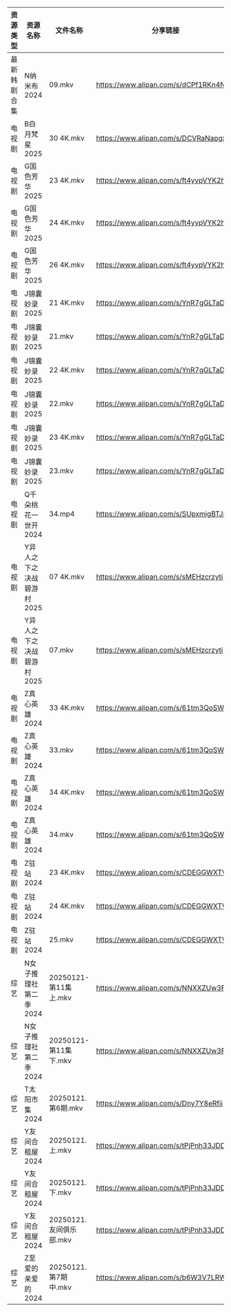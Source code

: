 | 资源类型   | 资源名称            | 文件名称               | 分享链接                                 | 更新时间                |
| ------ | --------------- | ------------------ | ------------------------------------ | ------------------- |
| 最新韩剧合集 | N纳米布2024        | 09.mkv             | https://www.alipan.com/s/dCPf1RKn4NH | 2025-01-21 00:06:04 |
| 电视剧    | B白月梵星2025       | 30 4K.mkv          | https://www.alipan.com/s/DCVRaNapgxN | 2025-01-21 20:05:11 |
| 电视剧    | G国色芳华2025       | 23 4K.mkv          | https://www.alipan.com/s/ft4yvpVYK2h | 2025-01-21 00:05:19 |
| 电视剧    | G国色芳华2025       | 24 4K.mkv          | https://www.alipan.com/s/ft4yvpVYK2h | 2025-01-21 00:05:19 |
| 电视剧    | G国色芳华2025       | 26 4K.mkv          | https://www.alipan.com/s/ft4yvpVYK2h | 2025-01-21 21:05:19 |
| 电视剧    | J锦囊妙录2025       | 21 4K.mkv          | https://www.alipan.com/s/YnR7gGLTaD7 | 2025-01-21 00:05:50 |
| 电视剧    | J锦囊妙录2025       | 21.mkv             | https://www.alipan.com/s/YnR7gGLTaD7 | 2025-01-21 00:05:50 |
| 电视剧    | J锦囊妙录2025       | 22 4K.mkv          | https://www.alipan.com/s/YnR7gGLTaD7 | 2025-01-21 00:05:49 |
| 电视剧    | J锦囊妙录2025       | 22.mkv             | https://www.alipan.com/s/YnR7gGLTaD7 | 2025-01-21 00:05:49 |
| 电视剧    | J锦囊妙录2025       | 23 4K.mkv          | https://www.alipan.com/s/YnR7gGLTaD7 | 2025-01-21 00:05:49 |
| 电视剧    | J锦囊妙录2025       | 23.mkv             | https://www.alipan.com/s/YnR7gGLTaD7 | 2025-01-21 00:05:49 |
| 电视剧    | Q千朵桃花一世开2024    | 34.mp4             | https://www.alipan.com/s/SUpxmigBTJm | 2025-01-21 13:06:12 |
| 电视剧    | Y异人之下之决战碧游村2025 | 07 4K.mkv          | https://www.alipan.com/s/sMEHzcrzyti | 2025-01-21 16:06:35 |
| 电视剧    | Y异人之下之决战碧游村2025 | 07.mkv             | https://www.alipan.com/s/sMEHzcrzyti | 2025-01-21 13:06:35 |
| 电视剧    | Z真心英雄2024       | 33 4K.mkv          | https://www.alipan.com/s/61tm3QoSWKK | 2025-01-21 00:06:49 |
| 电视剧    | Z真心英雄2024       | 33.mkv             | https://www.alipan.com/s/61tm3QoSWKK | 2025-01-21 00:06:49 |
| 电视剧    | Z真心英雄2024       | 34 4K.mkv          | https://www.alipan.com/s/61tm3QoSWKK | 2025-01-21 00:06:49 |
| 电视剧    | Z真心英雄2024       | 34.mkv             | https://www.alipan.com/s/61tm3QoSWKK | 2025-01-21 00:06:49 |
| 电视剧    | Z驻站2024         | 23 4K.mkv          | https://www.alipan.com/s/CDEGGWXTVZe | 2025-01-21 08:06:44 |
| 电视剧    | Z驻站2024         | 24 4K.mkv          | https://www.alipan.com/s/CDEGGWXTVZe | 2025-01-21 08:06:44 |
| 电视剧    | Z驻站2024         | 25.mkv             | https://www.alipan.com/s/CDEGGWXTVZe | 2025-01-21 21:06:38 |
| 综艺     | N女子推理社第二季2024   | 20250121-第11集上.mkv | https://www.alipan.com/s/NNXXZUw3FNE | 2025-01-21 14:08:01 |
| 综艺     | N女子推理社第二季2024   | 20250121-第11集下.mkv | https://www.alipan.com/s/NNXXZUw3FNE | 2025-01-21 14:08:00 |
| 综艺     | T太阳市集2024       | 20250121.第6期.mkv   | https://www.alipan.com/s/Dny7Y8eRfii | 2025-01-21 14:08:22 |
| 综艺     | Y友间合租屋2024      | 20250121.上.mkv     | https://www.alipan.com/s/tPjPnh33JDD | 2025-01-21 14:08:57 |
| 综艺     | Y友间合租屋2024      | 20250121.下.mkv     | https://www.alipan.com/s/tPjPnh33JDD | 2025-01-21 14:08:57 |
| 综艺     | Y友间合租屋2024      | 20250121.友间俱乐部.mkv | https://www.alipan.com/s/tPjPnh33JDD | 2025-01-21 14:08:57 |
| 综艺     | Z至爱的亲爱的2024     | 20250121.第7期中.mkv  | https://www.alipan.com/s/b6W3V7LRWRj | 2025-01-21 13:09:08 |
